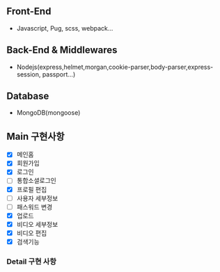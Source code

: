 ## Front-End

- Javascript, Pug, scss, webpack...

## Back-End & Middlewares

- Nodejs(express,helmet,morgan,cookie-parser,body-parser,express-session, passport...)

## Database

- MongoDB(mongoose)

## Main 구현사항

- [x] 메인홈
- [x] 회원가입
- [x] 로그인
- [ ] 통합소셜로그인
- [x] 프로필 편집
- [ ] 사용자 세부정보
- [ ] 패스워드 변경
- [x] 업로드
- [x] 비디오 세부정보
- [x] 비디오 편집
- [x] 검색기능

### Detail 구현 사항
